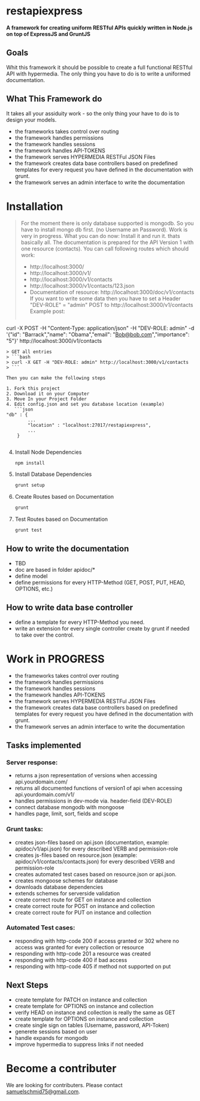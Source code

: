 restapiexpress
=
**A framework for creating uniform RESTful APIs quickly written in Node.js on top of ExpressJS and GruntJS**

Goals
-
Whit this framework it should be possible to create a full functional RESTful API with hypermedia.
The only thing you have to do is to write a uniformed documentation.

What This Framework do
-
It takes all your assiduity work - so the only thing your have to do is to design your models.
* the frameworks takes control over routing
* the framework handles permissions
* the framework handles sessions
* the framework handles API-TOKENS
* the framework serves HYPERMEDIA RESTFul JSON Files
* the framework creates data base controllers based on predefined templates for every request you have defined in the documentation with grunt.
* the framework serves an admin interface to write the documentation

Installation
=
> For the moment there is only database supported is mongodb. So you have to install mongo db first. (no Username an Password). Work is very in progress. What you can do now: Install it and run it. thats basically all. The documentation is prepared for the API Version 1 with one resource (contacts).
> You can call following routes which should work:
> * http://localhost:3000/
> * http://localhost:3000/v1/
> * http://localhost:3000/v1/contacts
> * http://localhost:3000/v1/contacts/123.json
> * Documentation of resource: http://localhost:3000/doc/v1/contacts
> If you want to write some data then you have to set a Header "DEV-ROLE" = "admin"
> POST to http://localhost:3000/v1/contacts
> Example
> post: 
> ```bash 
curl -X POST -H "Content-Type: application/json" -H "DEV-ROLE: admin" -d '{"id": "Barrack","name": "Obama","email": "Bob@bob.com","importance": "5"}' http://localhost:3000/v1/contacts
```
> GET all entries
> ```bash 
> curl -X GET -H "DEV-ROLE: admin" http://localhost:3000/v1/contacts
> ```

Then you can make the following steps

1. Fork this project 
2. Download it on your Computer
3. Move In your Project Folder
4. Edit config.json and set you database location (example)
   ```json
"db" : {
        ...
        "location" : "localhost:27017/restapiexpress",
        ...
    }
        
   ```
4. Install Node Dependencies

   ```javascript
   npm install
   ```
5. Install Database Dependencies

   ```javascript
   grunt setup
   ```
6. Create Routes based on Documentation 

   ```javascript
   grunt 
   ```
7. Test Routes based on Documentation 

   ```javascript
   grunt test
   ```

How to write the documentation
-
* TBD
* doc are based in folder apidoc/*
* define model
* define permissions for every HTTP-Method (GET, POST, PUT, HEAD, OPTIONS, etc.)

How to write data base controller 
-
* define a template for every HTTP-Method you need.
* write an extension for every single controller create by grunt if needed to take over the control.

Work in PROGRESS
=
* the frameworks takes control over routing
* the framework handles permissions
* the framework handles sessions
* the framework handles API-TOKENS
* the framework serves HYPERMEDIA RESTFul JSON Files
* the framework creates data base controllers based on predefined templates for every request you have defined in the documentation with grunt.
* the framework serves an admin interface to write the documentation

Tasks implemented
-
### Server response:
* returns a json representation of versions when accessing api.yourdomain.com/
* returns all documented functions of version1 of api when accessing api.yourdomain.com/v1/
* handles permissions in dev-mode via. header-field (DEV-ROLE)
* connect database mongodb with mongoose
* handles page, limit, sort, fields and scope

### Grunt tasks:
* creates json-files based on api.json (documentation, example: apidoc/v1/api.json) for every described VERB and permission-role
* creates js-files based on resource.json (example: apidoc/v1/contacts/contacts.json) for every described VERB and permission-role
* creates automated test cases based on resource.json or api.json.
* creates mongoose schemes for database
* downloads database dependencies
* extends schemes for serverside validation
* create correct route for GET on instance and collection
* create correct route for POST on instance and collection
* create correct route for PUT on instance and collection

### Automated Test cases:
* responding with http-code 200 if access granted or 302 where no access was granted for every collection or resource
* responding with http-code 201 a resource was created
* responding with http-code 400 if bad access
* responding with http-code 405 if method not supported on put

## Next Steps
* create template for PATCH on instance and collection
* create template for OPTIONS on instance and collection
* verify HEAD on instance and collection is really the same as GET
* create template for OPTIONS on instance and collection
* create single sign on tables (Username, password, API-Token)
* generete sessions based on user
* handle expands for mongodb
* improve hypermedia to suppress links if not needed

# Become a contributer
We are looking for contributers. Please contact samuelschmid75@gmail.com.
